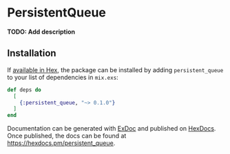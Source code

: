 # PersistentQueue

**TODO: Add description**

## Installation

If [available in Hex](https://hex.pm/docs/publish), the package can be installed
by adding `persistent_queue` to your list of dependencies in `mix.exs`:

```elixir
def deps do
  [
    {:persistent_queue, "~> 0.1.0"}
  ]
end
```

Documentation can be generated with [ExDoc](https://github.com/elixir-lang/ex_doc)
and published on [HexDocs](https://hexdocs.pm). Once published, the docs can
be found at <https://hexdocs.pm/persistent_queue>.

